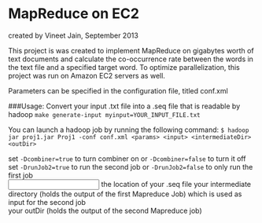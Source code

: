 MapReduce on EC2
================
created by Vineet Jain, September 2013

This project is was created to implement MapReduce on gigabytes worth of text documents and calculate the co-occurrence
rate between the words in the text file and a specified target word. To optimize parallelization, this project was run
on Amazon EC2 servers as well.

Parameters can be specified in the configuration file, titled conf.xml

###Usage:
Convert your input .txt file into a .seq file that is readable by hadoop
`make generate-input myinput=YOUR_INPUT_FILE.txt`

You can launch a hadoop job by running the following command:
`$ hadoop jar proj1.jar Proj1 -conf conf.xml <params> <input> <intermediateDir> <outDir>`

<params> set `-Dcombiner=true` to turn combiner on or `-Dcombiner=false` to turn it off  
         set `-DrunJob2=true` to run the second job or `-DrunJob2=false` to only run the first job  
<input> the location of your .seq file 
<intermediateDir> your intermediate directory (holds the output of the first Mapreduce Job) which is used as input for the second job  
<outDir> your outDir (holds the output of the second Mapreduce job)  
